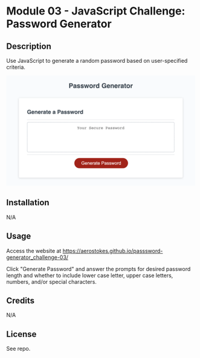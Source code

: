 # Module 03 - JavaScript Challenge: Password Generator

## Description


Use JavaScript to generate a random password based on user-specified criteria.


<img width="500px" alt="screenshot" src="./assets/images/screenshot.png">

## Installation

N/A

## Usage

Access the website at https://aerostokes.github.io/passsword-generator_challenge-03/

Click "Generate Password" and answer the prompts for desired password length and whether to include lower case letter, upper case letters, numbers, and/or special characters.


## Credits

N/A

## License

See repo.
